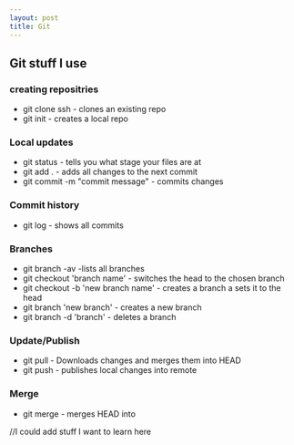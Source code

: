 ```yaml
---
layout: post
title: Git
---
```


## Git stuff I use

### creating repositries
* git clone ssh - clones an existing repo
* git init - creates a local repo

### Local updates
* git status - tells you what stage your files are at
* git add . - adds all changes to the next commit
* git commit -m "commit message" - commits changes

### Commit history
* git log - shows all commits

### Branches
* git branch -av -lists all branches
* git checkout 'branch name' - switches the head to the chosen branch
* git checkout -b 'new branch name' - creates a branch a sets it to the head
* git branch 'new branch' - creates a new branch
* git branch -d 'branch' - deletes a branch

### Update/Publish
* git pull - Downloads changes and merges them into HEAD
* git push - publishes local changes into remote

### Merge
* git merge <branch> - merges HEAD into <branch>
  
//I could add stuff I want to learn here
